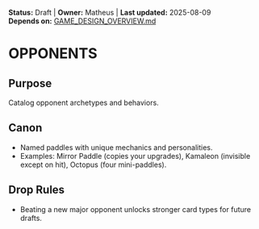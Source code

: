 <!-- AI-DIRECTIVE: Single source of truth. Keep this file self-contained.
If changing mechanics, update CORE_LOOP.md and CARDS_CATALOG.md references.
Never invent new mechanics not listed here without adding them to GAME_DESIGN_OVERVIEW.md and ROADMAP.md. -->

**Status:** Draft | **Owner:** Matheus | **Last updated:** 2025-08-09  
**Depends on:** [GAME_DESIGN_OVERVIEW.md](./GAME_DESIGN_OVERVIEW.md)

# OPPONENTS
## Purpose
Catalog opponent archetypes and behaviors.
## Canon
- Named paddles with unique mechanics and personalities.
- Examples: Mirror Paddle (copies your upgrades), Kamaleon (invisible except on hit), Octopus (four mini-paddles).
## Drop Rules
- Beating a new major opponent unlocks stronger card types for future drafts.
